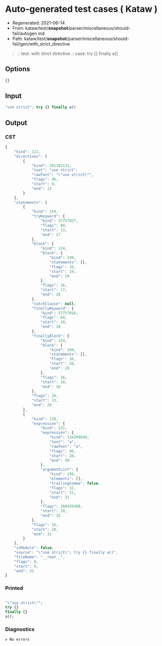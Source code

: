 # Auto-generated test cases ( Kataw )
- Regenerated: 2021-06-14
- From: kataw/test/__snapshot__/parser/miscellaneous/should-fail/autogen.md
- Path: kataw/test/__snapshot__/parser/miscellaneous/should-fail/gen/with_strict_directive
> :: test: with strict directive
> :: case: try {} finally a()
## Options

`````js
{}
`````
## Input

`````js
"use strict"; try {} finally a()
`````
## Output

### CST

```javascript
{
    "kind": 122,
    "directives": [
        {
            "kind": 201392131,
            "text": "use strict",
            "rawText": "\"use strict\"",
            "flags": 96,
            "start": 0,
            "end": 12
        }
    ],
    "statements": [
        {
            "kind": 159,
            "tryKeyword": {
                "kind": 37757027,
                "flags": 80,
                "start": 13,
                "end": 17
            },
            "block": {
                "kind": 124,
                "block": {
                    "kind": 249,
                    "statements": [],
                    "flags": 16,
                    "start": 19,
                    "end": 19
                },
                "flags": 16,
                "start": 17,
                "end": 20
            },
            "catchClause": null,
            "finallyKeyword": {
                "kind": 37757016,
                "flags": 64,
                "start": 20,
                "end": 28
            },
            "finallyBlock": {
                "kind": 124,
                "block": {
                    "kind": 249,
                    "statements": [],
                    "flags": 16,
                    "start": 28,
                    "end": 28
                },
                "flags": 16,
                "start": 28,
                "end": 28
            },
            "flags": 16,
            "start": 13,
            "end": 28
        },
        {
            "kind": 120,
            "expression": {
                "kind": 131,
                "expression": {
                    "kind": 134299649,
                    "text": "a",
                    "rawText": "a",
                    "flags": 96,
                    "start": 28,
                    "end": 30
                },
                "argumentList": {
                    "kind": 256,
                    "elements": [],
                    "trailingComma": false,
                    "flags": 32,
                    "start": 31,
                    "end": 31
                },
                "flags": 268435488,
                "start": 28,
                "end": 32
            },
            "flags": 16,
            "start": 28,
            "end": 32
        }
    ],
    "isModule": false,
    "source": "\"use strict\"; try {} finally a()",
    "fileName": "__root__",
    "flags": 0,
    "start": 0,
    "end": 32
}
```

### Printed

```javascript

"\"use strict\"";
try {}
finally {}
a();

```

### Diagnostics

```javascript
✔ No errors
```

